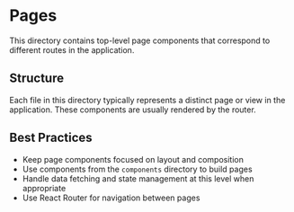 # Pages

This directory contains top-level page components that correspond to different routes in the application.

## Structure

Each file in this directory typically represents a distinct page or view in the application. These components are usually rendered by the router.

## Best Practices

- Keep page components focused on layout and composition
- Use components from the `components` directory to build pages
- Handle data fetching and state management at this level when appropriate
- Use React Router for navigation between pages
